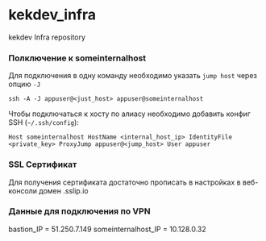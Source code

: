 # kekdev_infra
kekdev Infra repository

### Полключение к someinternalhost ###
Для подключения в одну команду необходимо указать `jump host` через опцию `-J`

`ssh -A -J appuser@<just_host> appuser@someinternalhost`

Чтобы подключаться к хосту по алиасу необходимо добавить конфиг SSH (`~/.ssh/config`):

`
Host someinternalhost
  HostName <internal_host_ip>
  IdentityFile <private_key>
  ProxyJump appuser@<jump_host>
  User appuser
`

### SSL Сертификат ###
Для получения сертификата достаточно прописать в настройках
в веб-консоли домен <ip>.sslip.io

### Данные для подключения по VPN ###
bastion_IP = 51.250.7.149
someinternalhost_IP = 10.128.0.32
